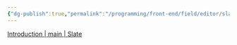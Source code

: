 ```yaml
---
{"dg-publish":true,"permalink":"/programming/front-end/field/editor/slate/"}
---
```



[Introduction | main | Slate](https://docs.slatejs.org/)
